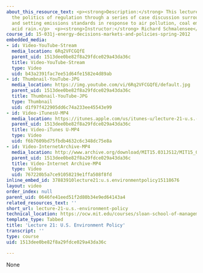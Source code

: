 ```yaml
---
about_this_resource_text: <p><strong>Description:</strong> This lecture focuses on
  the politics of regulation through a series of case discussion surrounding the EPA
  and setting emissions standards in response to air pollution, coal emissions, and
  acid rain.</p>  <p><strong>Instructor:</strong> Richard Schmalensee</p>
course_id: 15-031j-energy-decisions-markets-and-policies-spring-2012
embedded_media:
- id: Video-YouTube-Stream
  media_location: 6Rq2VFCGQfE
  parent_uid: 1513dee0be82f8a29fdce029a43da36c
  title: Video-YouTube-Stream
  type: Video
  uid: b43a2391fac7ee51d64fe1582e4d89ab
- id: Thumbnail-YouTube-JPG
  media_location: https://img.youtube.com/vi/6Rq2VFCGQfE/default.jpg
  parent_uid: 1513dee0be82f8a29fdce029a43da36c
  title: Thumbnail-YouTube-JPG
  type: Thumbnail
  uid: d1f97f422905dd6c74a233ee45543e99
- id: Video-iTunesU-MP4
  media_location: https://itunes.apple.com/us/itunes-u/lecture-21-u.s.-environment/id609039736?i=134215789
  parent_uid: 1513dee0be82f8a29fdce029a43da36c
  title: Video-iTunes U-MP4
  type: Video
  uid: f6b7609bd75fbdb4632c6c348dc75e8a
- id: Video-InternetArchive-MP4
  media_location: http://www.archive.org/download/MIT15.031JS12/MIT15_031JS12_lec21_300k.mp4
  parent_uid: 1513dee0be82f8a29fdce029a43da36c
  title: Video-Internet Archive-MP4
  type: Video
  uid: 767220b5a7ce91058219e1ffa508f8fd
inline_embed_id: 37883910lecture21:u.s.environmentpolicy15118676
layout: video
order_index: null
parent_uid: 0646fe41eed51f2d80b34e9ed64143a4
related_resources_text: ''
short_url: lecture-21-u.s.-environment-policy
technical_location: https://ocw.mit.edu/courses/sloan-school-of-management/15-031j-energy-decisions-markets-and-policies-spring-2012/video-lectures/lecture-21-u.s.-environment-policy
template_type: Tabbed
title: 'Lecture 21: U.S. Environment Policy'
transcript: ''
type: course
uid: 1513dee0be82f8a29fdce029a43da36c

---
```

None